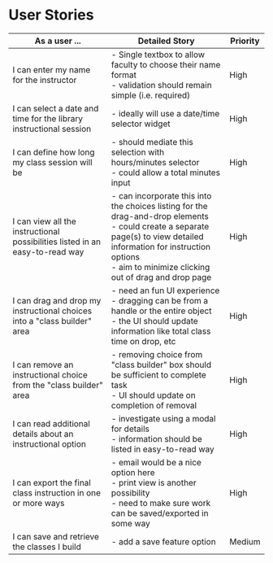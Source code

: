 # User Stories

|As a user ...| Detailed Story | Priority|
| --- | --- | --- |
|I can enter my name for the instructor|- Single textbox to allow faculty to choose their name format<br>- validation should remain simple (i.e. required)|High|
|I can select a date and time for the library instructional session|- ideally will use a date/time selector widget|High|
|I can define how long my class session will be|- should mediate this selection with hours/minutes selector<br>- could allow a total minutes input|High|
|I can view all the instructional possibilities listed in an easy-to-read way|- can incorporate this into the choices listing for the drag-and-drop elements<br>- could create a separate page(s) to view detailed information for instruction options<br>- aim to minimize clicking out of drag and drop page|High|
|I can drag and drop my instructional choices into a "class builder" area|- need an fun UI experience<br>- dragging can be from a handle or the entire object<br>- the UI should update information like total class time on drop, etc|High|
|I can remove an instructional choice from the "class builder" area|- removing choice from "class builder" box should be sufficient to complete task<br>- UI should update on completion of removal|High|
|I can read additional details about an instructional option|- investigate using a modal for details<br>- information should be listed in easy-to-read way|High|
|I can export the final class instruction in one or more ways|- email would be a nice option here<br>- print view is another possibility<br>- need to make sure work can be saved/exported in some way|High|
|I can save and retrieve the classes I build|- add a save feature option|Medium|
